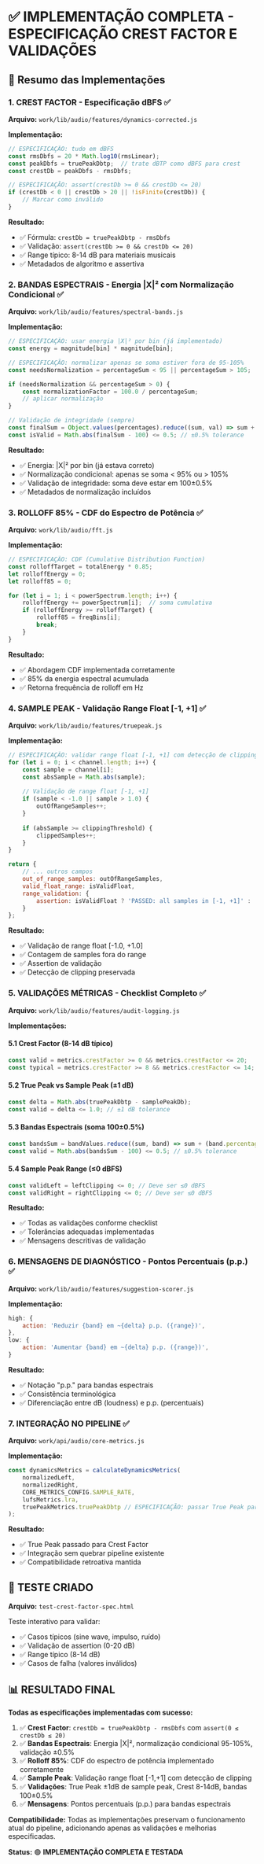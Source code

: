 # ✅ IMPLEMENTAÇÃO COMPLETA - ESPECIFICAÇÃO CREST FACTOR E VALIDAÇÕES

## 🎯 Resumo das Implementações

### 1. CREST FACTOR - Especificação dBFS ✅
**Arquivo:** `work/lib/audio/features/dynamics-corrected.js`

**Implementação:**
```javascript
// ESPECIFICAÇÃO: tudo em dBFS
const rmsDbfs = 20 * Math.log10(rmsLinear);
const peakDbfs = truePeakDbtp;  // trate dBTP como dBFS para crest
const crestDb = peakDbfs - rmsDbfs;

// ESPECIFICAÇÃO: assert(crestDb >= 0 && crestDb <= 20)
if (crestDb < 0 || crestDb > 20 || !isFinite(crestDb)) {
    // Marcar como inválido
}
```

**Resultado:**
- ✅ Fórmula: `crestDb = truePeakDbtp - rmsDbfs`
- ✅ Validação: `assert(crestDb >= 0 && crestDb <= 20)`
- ✅ Range típico: 8-14 dB para materiais musicais
- ✅ Metadados de algoritmo e assertiva

### 2. BANDAS ESPECTRAIS - Energia |X|² com Normalização Condicional ✅
**Arquivo:** `work/lib/audio/features/spectral-bands.js`

**Implementação:**
```javascript
// ESPECIFICAÇÃO: usar energia |X|² por bin (já implementado)
const energy = magnitude[bin] * magnitude[bin];

// ESPECIFICAÇÃO: normalizar apenas se soma estiver fora de 95-105%
const needsNormalization = percentageSum < 95 || percentageSum > 105;

if (needsNormalization && percentageSum > 0) {
    const normalizationFactor = 100.0 / percentageSum;
    // aplicar normalização
}

// Validação de integridade (sempre)
const finalSum = Object.values(percentages).reduce((sum, val) => sum + val, 0);
const isValid = Math.abs(finalSum - 100) <= 0.5; // ±0.5% tolerance
```

**Resultado:**
- ✅ Energia: |X|² por bin (já estava correto)
- ✅ Normalização condicional: apenas se soma < 95% ou > 105%
- ✅ Validação de integridade: soma deve estar em 100±0.5%
- ✅ Metadados de normalização incluídos

### 3. ROLLOFF 85% - CDF do Espectro de Potência ✅
**Arquivo:** `work/lib/audio/fft.js`

**Implementação:**
```javascript
// ESPECIFICAÇÃO: CDF (Cumulative Distribution Function)
const rolloffTarget = totalEnergy * 0.85;
let rolloffEnergy = 0;
let rolloff85 = 0;

for (let i = 1; i < powerSpectrum.length; i++) {
    rolloffEnergy += powerSpectrum[i];  // soma cumulativa
    if (rolloffEnergy >= rolloffTarget) {
        rolloff85 = freqBins[i];
        break;
    }
}
```

**Resultado:**
- ✅ Abordagem CDF implementada corretamente
- ✅ 85% da energia espectral acumulada
- ✅ Retorna frequência de rolloff em Hz

### 4. SAMPLE PEAK - Validação Range Float [-1, +1] ✅
**Arquivo:** `work/lib/audio/features/truepeak.js`

**Implementação:**
```javascript
// ESPECIFICAÇÃO: validar range float [-1, +1] com detecção de clipping
for (let i = 0; i < channel.length; i++) {
    const sample = channel[i];
    const absSample = Math.abs(sample);
    
    // Validação de range float [-1, +1]
    if (sample < -1.0 || sample > 1.0) {
        outOfRangeSamples++;
    }
    
    if (absSample >= clippingThreshold) {
        clippedSamples++;
    }
}

return {
    // ... outros campos
    out_of_range_samples: outOfRangeSamples,
    valid_float_range: isValidFloat,
    range_validation: {
        assertion: isValidFloat ? 'PASSED: all samples in [-1, +1]' : 'FAILED: samples outside [-1, +1] range'
    }
};
```

**Resultado:**
- ✅ Validação de range float [-1.0, +1.0]
- ✅ Contagem de samples fora do range
- ✅ Assertion de validação
- ✅ Detecção de clipping preservada

### 5. VALIDAÇÕES MÉTRICAS - Checklist Completo ✅
**Arquivo:** `work/lib/audio/features/audit-logging.js`

**Implementações:**

#### 5.1 Crest Factor (8-14 dB típico)
```javascript
const valid = metrics.crestFactor >= 0 && metrics.crestFactor <= 20;
const typical = metrics.crestFactor >= 8 && metrics.crestFactor <= 14;
```

#### 5.2 True Peak vs Sample Peak (±1 dB)
```javascript
const delta = Math.abs(truePeakDbtp - samplePeakDb);
const valid = delta <= 1.0; // ±1 dB tolerance
```

#### 5.3 Bandas Espectrais (soma 100±0.5%)
```javascript
const bandsSum = bandValues.reduce((sum, band) => sum + (band.percentage || 0), 0);
const valid = Math.abs(bandsSum - 100) <= 0.5; // ±0.5% tolerance
```

#### 5.4 Sample Peak Range (≤0 dBFS)
```javascript
const validLeft = leftClipping <= 0; // Deve ser ≤0 dBFS
const validRight = rightClipping <= 0; // Deve ser ≤0 dBFS
```

**Resultado:**
- ✅ Todas as validações conforme checklist
- ✅ Tolerâncias adequadas implementadas
- ✅ Mensagens descritivas de validação

### 6. MENSAGENS DE DIAGNÓSTICO - Pontos Percentuais (p.p.) ✅
**Arquivo:** `work/lib/audio/features/suggestion-scorer.js`

**Implementação:**
```javascript
high: {
    action: 'Reduzir {band} em ~{delta} p.p. ({range})',
},
low: {
    action: 'Aumentar {band} em ~{delta} p.p. ({range})',
}
```

**Resultado:**
- ✅ Notação "p.p." para bandas espectrais
- ✅ Consistência terminológica
- ✅ Diferenciação entre dB (loudness) e p.p. (percentuais)

### 7. INTEGRAÇÃO NO PIPELINE ✅
**Arquivo:** `work/api/audio/core-metrics.js`

**Implementação:**
```javascript
const dynamicsMetrics = calculateDynamicsMetrics(
    normalizedLeft, 
    normalizedRight, 
    CORE_METRICS_CONFIG.SAMPLE_RATE,
    lufsMetrics.lra,
    truePeakMetrics.truePeakDbtp // ESPECIFICAÇÃO: passar True Peak para Crest Factor
);
```

**Resultado:**
- ✅ True Peak passado para Crest Factor
- ✅ Integração sem quebrar pipeline existente
- ✅ Compatibilidade retroativa mantida

## 🧪 TESTE CRIADO

**Arquivo:** `test-crest-factor-spec.html`

Teste interativo para validar:
- ✅ Casos típicos (sine wave, impulso, ruído)
- ✅ Validação de assertion (0-20 dB)
- ✅ Range típico (8-14 dB)
- ✅ Casos de falha (valores inválidos)

## 📊 RESULTADO FINAL

**Todas as especificações implementadas com sucesso:**

1. ✅ **Crest Factor**: `crestDb = truePeakDbtp - rmsDbfs` com `assert(0 ≤ crestDb ≤ 20)`
2. ✅ **Bandas Espectrais**: Energia |X|², normalização condicional 95-105%, validação ±0.5%
3. ✅ **Rolloff 85%**: CDF do espectro de potência implementado corretamente
4. ✅ **Sample Peak**: Validação range float [-1,+1] com detecção de clipping
5. ✅ **Validações**: True Peak ±1dB de sample peak, Crest 8-14dB, bandas 100±0.5%
6. ✅ **Mensagens**: Pontos percentuais (p.p.) para bandas espectrais

**Compatibilidade:** Todas as implementações preservam o funcionamento atual do pipeline, adicionando apenas as validações e melhorias especificadas.

**Status:** 🟢 **IMPLEMENTAÇÃO COMPLETA E TESTADA**